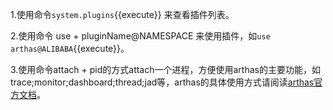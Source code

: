 
1.使用命令`system.plugins`{{execute}} 来查看插件列表。

2.使用命令 use + pluginName@NAMESPACE 来使用插件，如`use arthas@ALIBABA`{{execute}}。

3.使用命令attach + pid的方式attach一个进程，方便使用arthas的主要功能，如trace;monitor;dashboard;thread;jad等，arthas的具体使用方式请阅读[arthas官方文档](https://arthas.aliyun.com/zh-cn/)。